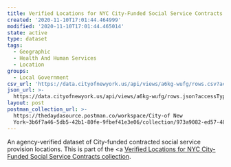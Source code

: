 ```yaml
---
title: Verified Locations for NYC City-Funded Social Service Contracts (Taxomony)
created: '2020-11-10T17:01:44.464999'
modified: '2020-11-10T17:01:44.465014'
state: active
type: dataset
tags:
  - Geographic
  - Health And Human Services
  - Location
groups:
  - Local Government
csv_url: 'https://data.cityofnewyork.us/api/views/a6kg-wufg/rows.csv?accessType=DOWNLOAD'
json_url: >-
  https://data.cityofnewyork.us/api/views/a6kg-wufg/rows.json?accessType=DOWNLOAD
layout: post
postman_collection_url: >-
  https://thedaydasource.postman.co/workspace/City-of New
  York~3b6f7a46-5db5-42b1-80fe-9fbef41e3e06/collection/973a9082-ed57-488e-a735-e06684425e37
---
```

An agency-verified dataset of City-funded contracted social service provision locations.
This is part of the <a <a href='https://data.cityofnewyork.us/browse?Data-Collection_Data-Collection=Verified+Locations+for+NYC+City-Funded+Social+Service+Contracts'>Verified Locations for NYC City-Funded Social Service Contracts collection</a>.
